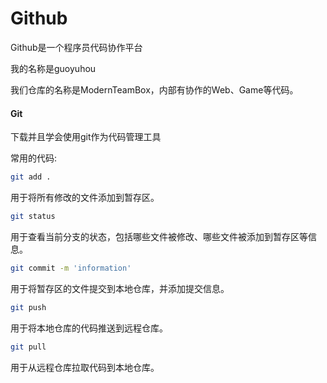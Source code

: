 # Github

Github是一个程序员代码协作平台

我的名称是guoyuhou

我们仓库的名称是ModernTeamBox，内部有协作的Web、Game等代码。

#### Git
下载并且学会使用git作为代码管理工具

常用的代码:

```bash
git add .
```
用于将所有修改的文件添加到暂存区。

```bash
git status
```
用于查看当前分支的状态，包括哪些文件被修改、哪些文件被添加到暂存区等信息。

```bash
git commit -m 'information'
```
用于将暂存区的文件提交到本地仓库，并添加提交信息。

```bash
git push 
```
用于将本地仓库的代码推送到远程仓库。

```bash
git pull 
```
用于从远程仓库拉取代码到本地仓库。